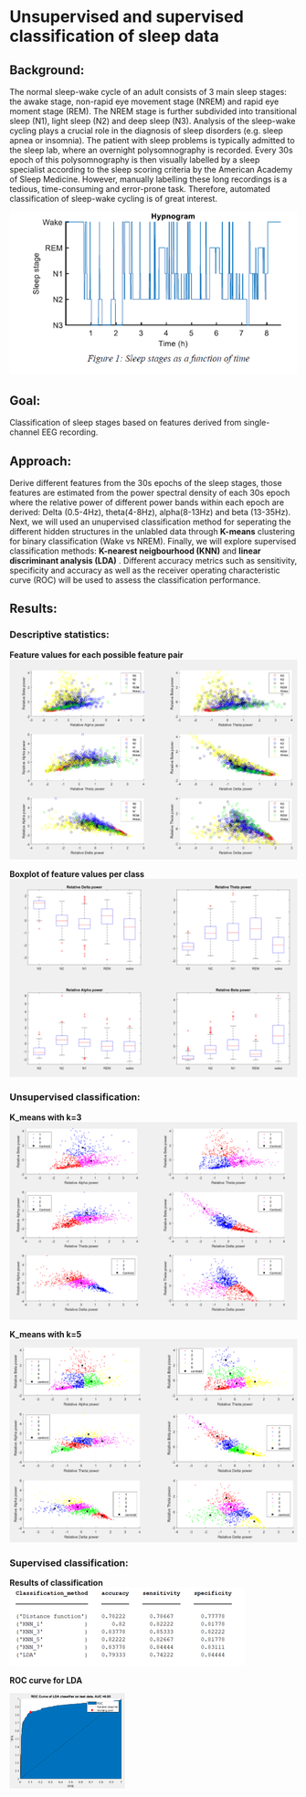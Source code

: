 # Unsupervised and supervised classification of sleep data 

## Background:
The normal sleep-wake cycle of an adult consists of 3 main sleep stages: the awake stage, non-rapid eye movement stage (NREM) and rapid eye moment stage (REM).
The NREM stage is further subdivided into transitional sleep (N1), light sleep (N2) and deep sleep (N3). Analysis of the sleep-wake cycling plays a crucial role in the diagnosis of sleep disorders (e.g. sleep apnea or insomnia).
The patient with sleep problems is typically admitted to the sleep lab, where an overnight polysomnography is recorded. Every 30s epoch of this polysomnography
is then visually labelled by a sleep specialist according to the sleep scoring criteria by the American Academy of Sleep Medicine.
However, manually labelling these long recordings is a tedious, time-consuming and error-prone task. Therefore, automated classification 
of sleep-wake cycling is of great interest. 

![image info](./figures/hypno.PNG) 

## Goal:

Classification of sleep stages based on features derived from single-channel EEG recording.
  
## Approach:
Derive different features from the 30s epochs of the sleep stages, those features are estimated from the power spectral density of each 30s epoch where the
relative power of different power bands within each epoch are derived: Delta (0.5-4Hz), theta(4-8Hz), alpha(8-13Hz) and beta (13-35Hz).  
  Next, we will used an unupervised classification method for seperating the different hidden structures in the unlabled data through **K-means** clustering for binary
  classification (Wake vs NREM).
  Finally, we will explore supervised classification methods: **K-nearest neigbourhood (KNN)** and **linear discriminant analysis (LDA)** . Different accuracy metrics such as
  sensitivity, specificity and accuracy as well as the receiver operating characteristic curve (ROC) will be used to assess the classification performance.
   
 
## Results:
  ### Descriptive statistics:
**Feature values for each possible feature pair**
![image info](./figures/DS1.PNG)  
  
**Boxplot of feature values per class**
![image info](./figures/DS2.PNG)  
  ### Unsupervised classification:
**K_means with k=3**
![image info](./figures/K_means_3.PNG)  
  
**K_means with k=5**
![image info](./figures/K_means_5.PNG) 

 ### Supervised classification:
 
 **Results of classification**  
   ![image info](./figures/results.png) 
     
  **ROC curve for LDA**  
  
   <img src="./figures/ROC.png" width="40%">

 






